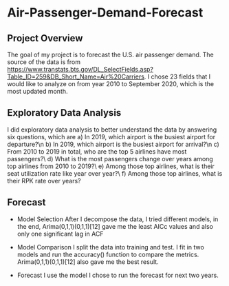 # Air-Passenger-Demand-Forecast

## Project Overview
The goal of my project is to forecast the U.S. air passenger demand. The source of the data is from https://www.transtats.bts.gov/DL_SelectFields.asp?Table_ID=259&DB_Short_Name=Air%20Carriers. I chose 23 fields that I would like to analyze on from year 2010 to September 2020, which is the most updated month.

## Exploratory Data Analysis
I did exploratory data analysis to better understand the data by answering six questions, which are
a) In 2019, which airport is the busiest airport for departure?\n 
b) In 2019, which airport is the busiest airport for arrival?\n 
c) From 2010 to 2019 in total, who are the top 5 airlines have most passengers?\ 
d) What is the most passengers change over years among top airlines from 2010 to 2019?\ 
e) Among those top airlines, what is their seat utilization rate like year over year?\ 
f) Among those top airlines, what is their RPK rate over years?

## Forecast

- Model Selection
After I decompose the data, I tried different models, in the end, Arima(0,1,1)(0,1,1)[12] gave me the least AICc values and also only one significant lag in ACF

- Model Comparison
I split the data into training and test. I fit in two models and run the accuracy() function to compare the metrics. Arima(0,1,1)(0,1,1)[12] also gave me the best result.

- Forecast
I use the model I chose to run the forecast for next two years.


